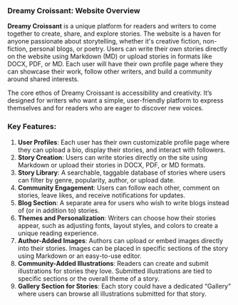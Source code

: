 ### Dreamy Croissant: Website Overview

**Dreamy Croissant** is a unique platform for readers and writers to come together to create, share, and explore stories. The website is a haven for anyone passionate about storytelling, whether it's creative fiction, non-fiction, personal blogs, or poetry. Users can write their own stories directly on the website using Markdown (MD) or upload stories in formats like DOCX, PDF, or MD. Each user will have their own profile page where they can showcase their work, follow other writers, and build a community around shared interests.

The core ethos of Dreamy Croissant is accessibility and creativity. It’s designed for writers who want a simple, user-friendly platform to express themselves and for readers who are eager to discover new voices.

### Key Features:

1. **User Profiles**: Each user has their own customizable profile page where they can upload a bio, display their stories, and interact with followers.
2. **Story Creation**: Users can write stories directly on the site using Markdown or upload their stories in DOCX, PDF, or MD formats.
3. **Story Library**: A searchable, taggable database of stories where users can filter by genre, popularity, author, or upload date.
4. **Community Engagement**: Users can follow each other, comment on stories, leave likes, and receive notifications for updates.
5. **Blog Section**: A separate area for users who wish to write blogs instead of (or in addition to) stories.
6. **Themes and Personalization**: Writers can choose how their stories appear, such as adjusting fonts, layout styles, and colors to create a unique reading experience.
7. **Author-Added Images**: Authors can upload or embed images directly into their stories. Images can be placed in specific sections of the story using Markdown or an easy-to-use editor.
8. **Community-Added Illustrations**: Readers can create and submit illustrations for stories they love. Submitted illustrations are tied to specific sections or the overall theme of a story.
9. **Gallery Section for Stories**: Each story could have a dedicated “Gallery” where users can browse all illustrations submitted for that story.
